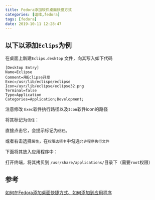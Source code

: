```yaml
---
title: Fedora添加软件桌面快捷方式
categories: [运维,fedora]
tags: [fedora] 
date: 2019-10-11 12:28:47
---
```


## 以下以添加`Eclips`为例

在桌面上新建`Eclips.desktop` 文件，向其写入如下代码

    [Desktop Entry]  
    Name=Eclipse  
    Comment=用Eclipse开发  
    Exec=/usr/lib/eclispe/eclipse  
    Icon=/usr/lib/eclipse/eclipse32.png 
    Terminal=false 
    Type=Application 
    Categories=Application;Development;

注意修改 `Exec`软件执行路径以及`Icon`软件icon的路径

将其标记为`信任`：

直接点击它，会提示标记为`信任`。

或者右击选择`属性`，在`权限选项卡`中勾选`允许程序执行文件`

下面将其放入应用程序中：

打开终端，将其拷贝到 `/usr/share/applications/`目录下（需要`root`权限）

## 参考

[如何在Fedora添加桌面快捷方式、如何添加到应用程序](https://blog.csdn.net/linuxchyu/article/details/16984683?utm_source=copy)